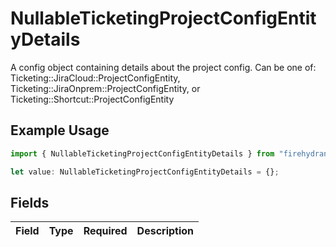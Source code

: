 # NullableTicketingProjectConfigEntityDetails

A config object containing details about the project config. Can be one of: Ticketing::JiraCloud::ProjectConfigEntity, Ticketing::JiraOnprem::ProjectConfigEntity, or Ticketing::Shortcut::ProjectConfigEntity

## Example Usage

```typescript
import { NullableTicketingProjectConfigEntityDetails } from "firehydrant-typescript-sdk/models/components";

let value: NullableTicketingProjectConfigEntityDetails = {};
```

## Fields

| Field       | Type        | Required    | Description |
| ----------- | ----------- | ----------- | ----------- |